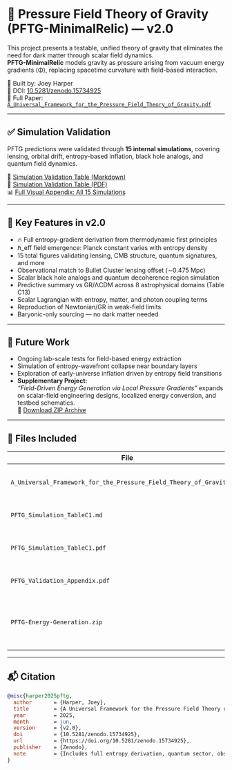 # 🌌 Pressure Field Theory of Gravity (PFTG-MinimalRelic) — v2.0

This project presents a testable, unified theory of gravity that eliminates the need for dark matter through scalar field dynamics.  
**PFTG-MinimalRelic** models gravity as pressure arising from vacuum energy gradients (Φ), replacing spacetime curvature with field-based interaction.

🧠 Built by: Joey Harper  
🧪 DOI: [10.5281/zenodo.15734925](https://doi.org/10.5281/zenodo.15734925)  
📄 Full Paper: [`A_Universal_Framework_for_the_Pressure_Field_Theory_of_Gravity.pdf`](./A_Universal_Framework_for_the_Pressure_Field_Theory_of_Gravity.pdf)

---

## ✅ Simulation Validation

PFTG predictions were validated through **15 internal simulations**, covering lensing, orbital drift, entropy-based inflation, black hole analogs, and quantum field dynamics.

📄 [Simulation Validation Table (Markdown)](./PFTG_Simulation_TableC1.md)  
📄 [Simulation Validation Table (PDF)](./PFTG_Simulation_TableC1.pdf)  
📊 [Full Visual Appendix: All 15 Simulations](./PFTG_Validation_Appendix.pdf)

---

## 📘 Key Features in v2.0

- 🔥 Full entropy-gradient derivation from thermodynamic first principles  
- ℏ_eff field emergence: Planck constant varies with entropy density  
- 15 total figures validating lensing, CMB structure, quantum signatures, and more  
- Observational match to Bullet Cluster lensing offset (∼0.475 Mpc)  
- Scalar black hole analogs and quantum decoherence region simulation  
- Predictive summary vs GR/ΛCDM across 8 astrophysical domains (Table C13)  
- Scalar Lagrangian with entropy, matter, and photon coupling terms  
- Reproduction of Newtonian/GR in weak-field limits  
- Baryonic-only sourcing — no dark matter needed  

---

## 🚀 Future Work

- Ongoing lab-scale tests for field-based energy extraction  
- Simulation of entropy-wavefront collapse near boundary layers  
- Exploration of early-universe inflation driven by entropy field transitions  
- **Supplementary Project:**  
  *“Field-Driven Energy Generation via Local Pressure Gradients”* expands on scalar-field engineering designs, localized energy conversion, and testbed schematics.  
📁 [Download ZIP Archive](./PFTG-Energy-Generation.zip)

---

## 📎 Files Included

| File | Description |
|------|-------------|
| `A_Universal_Framework_for_the_Pressure_Field_Theory_of_Gravity.pdf` | Full scientific paper (v2.0) |
| `PFTG_Simulation_TableC1.md` | Markdown validation table |
| `PFTG_Simulation_TableC1.pdf` | PDF version of validation table |
| `PFTG_Validation_Appendix.pdf` | All 15 simulation figures |
| `PFTG-Energy-Generation.zip` | Companion project on pressure-based energy generation |

---

## 📬 Citation

```bibtex
@misc{harper2025pftg,
  author       = {Harper, Joey},
  title        = {A Universal Framework for the Pressure Field Theory of Gravity (PFTG-MinimalRelic)},
  year         = 2025,
  month        = jun,
  version      = {v2.0},
  doi          = {10.5281/zenodo.15734925},
  url          = {https://doi.org/10.5281/zenodo.15734925},
  publisher    = {Zenodo},
  note         = {Includes full entropy derivation, quantum sector, observational tests, and 15 validation figures}
}
